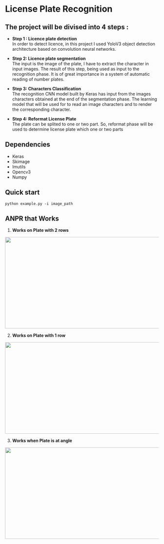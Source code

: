 # License Plate Recognition
## The project will be divised into 4 steps :
* **Step 1 : Licence plate detection**<br/>
In order to detect licence, in this project I used YoloV3 object detection architecture based on convolution neural networks.

* **Step 2: Licence plate segmentation**<br/>
The input is the image of the plate, I have to extract the character in input images. The result of this step, being used as input to the recognition phase. It is of great importance in a system of automatic reading of number plates.

* **Step 3: Characters Classification**<br/>
The recognition CNN model built by Keras has input from the images characters obtained at the end of the segmentation phase. The learning model that will be used for to read an image characters and to render the corresponding character.

* **Step 4: Reformat License Plate**<br/>
The plate can be splited to one or two part. So, reformat phase will be used to determine license plate which one or two parts


## Dependencies
* Keras
* Skimage
* Imutils
* Opencv3
* Numpy

## Quick start
```python example.py -i image_path```

## ANPR that Works
1. **Works on Plate with 2 rows**
<p align="center">
  <img width="600" height="300" src="https://github.com/buiquangmanhhp1999/License-Plate-Recognition/blob/master/example4.png">
</p>

2. **Works on Plate with 1 row**
<p align="center">
  <img width="600" height="300" src="https://github.com/buiquangmanhhp1999/License-Plate-Recognition/blob/master/example5.png">
  
3. **Works when Plate is at angle**
<p align="center">
  <img width="600" height="300" src="https://github.com/buiquangmanhhp1999/License-Plate-Recognition/blob/master/example2.png">
</p>

